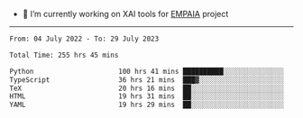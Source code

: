 - 🔭 I’m currently working on XAI tools for [EMPAIA](https://en.empaia.org/) project

---

<!--START_SECTION:waka-->

```txt
From: 04 July 2022 - To: 29 July 2023

Total Time: 255 hrs 45 mins

Python                     100 hrs 41 mins ██████████░░░░░░░░░░░░░░░   39.37 %
TypeScript                 36 hrs 21 mins  ███▓░░░░░░░░░░░░░░░░░░░░░   14.22 %
TeX                        20 hrs 16 mins  ██░░░░░░░░░░░░░░░░░░░░░░░   07.93 %
HTML                       19 hrs 31 mins  ██░░░░░░░░░░░░░░░░░░░░░░░   07.64 %
YAML                       19 hrs 29 mins  ██░░░░░░░░░░░░░░░░░░░░░░░   07.62 %
```

<!--END_SECTION:waka-->
